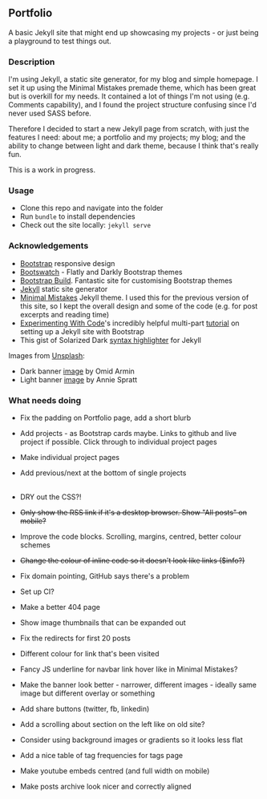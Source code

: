 ## Portfolio
A basic Jekyll site that might end up showcasing my projects - or just being a playground to test things out.

### Description
I'm using Jekyll, a static site generator, for my blog and simple homepage. I set it up using the Minimal Mistakes premade theme, which has been great but is overkill for my needs. It contained a lot of things I'm not using (e.g. Comments capability), and I found the project structure confusing since I'd never used SASS before.  

Therefore I decided to start a new Jekyll page from scratch, with just the features I need: about me; a portfolio and my projects; my blog; and the ability to change between light and dark theme, because I think that's really fun.    

This is a work in progress.

### Usage
* Clone this repo and navigate into the folder
* Run `bundle` to install dependencies
* Check out the site locally: `jekyll serve`

### Acknowledgements
* [Bootstrap](https://getbootstrap.com/) responsive design
* [Bootswatch](https://bootswatch.com/) - Flatly and Darkly Bootstrap themes
* [Bootstrap Build](https://bootstrap.build). Fantastic site for customising Bootstrap themes
* [Jekyll](https://jekyllrb.com/) static site generator
* [Minimal Mistakes](https://github.com/mmistakes/minimal-mistakes) Jekyll theme. I used this for the previous version of this site, so I kept the overall design and some of the code (e.g. for post excerpts and reading time)
* [Experimenting With Code](https://experimentingwithcode.com)'s incredibly helpful multi-part [tutorial](https://experimentingwithcode.com/creating-a-jekyll-blog-with-bootstrap-4-and-sass-part-1/) on setting up a Jekyll site with Bootstrap
* This gist of Solarized Dark [syntax highlighter](https://gist.githubusercontent.com/nicolashery/5765395/raw/80abaa1791271466393e8264f286c1eb9240d059/solarized-dark.css) for Jekyll

Images from [Unsplash](https://unsplash.com/):
* Dark banner [image](https://unsplash.com/photos/EQqHRrvDG-Y) by Omid Armin
* Light banner [image](https://unsplash.com/photos/jhw1cRdWkEI) by Annie Spratt

### What needs doing
* Fix the padding on Portfolio page, add a short blurb
* Add projects - as Bootstrap cards maybe. Links to github and live project if possible. Click through to individual project pages
* Make individual project pages
* Add previous/next at the bottom of single projects
<br/><br/>
  
* DRY out the CSS?!
* ~~Only show the RSS link if it's a desktop browser. Show "All posts" on mobile?~~
* Improve the code blocks. Scrolling, margins, centred, better colour schemes
* ~~Change the colour of inline code so it doesn't look like links ($info?)~~
* Fix domain pointing, GitHub says there's a problem
* Set up CI?
* Make a better 404 page
* Show image thumbnails that can be expanded out
* Fix the redirects for first 20 posts
* Different colour for link that's been visited
* Fancy JS underline for navbar link hover like in Minimal Mistakes?
* Make the banner look better - narrower, different images - ideally same image but different overlay or something
* Add share buttons (twitter, fb, linkedin)
* Add a scrolling about section on the left like on old site?
* Consider using background images or gradients so it looks less flat
* Add a nice table of tag frequencies for tags page
* Make youtube embeds centred (and full width on mobile)
* Make posts archive look nicer and correctly aligned
